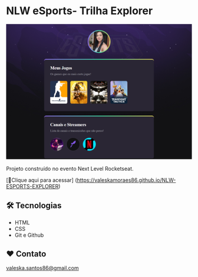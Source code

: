 # NLW eSports- Trilha Explorer

![preview](./.github/preview.png)

Projeto construído no evento Next Level Rocketseat.

[🔗Clique aqui para acessar] (https://valeskamoraes86.github.io/NLW-ESPORTS-EXPLORER)


## 🛠️ Tecnologias 
- HTML
- CSS
- Git e Github

## ❤️ Contato
valeska.santos86@gmail.com